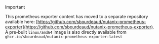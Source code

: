 > [!IMPORTANT] 
> This prometheus exporter content has moved to a separate repository available here: [https://github.com/sbourdeaud/nutanix-prometheus-exporter](https://github.com/sbourdeaud/nutanix-prometheus-exporter).  
> A pre-built `linux/amd64` image is also directly available from `ghcr.io/sbourdeaud/nutanix-prometheus-exporter:latest`
